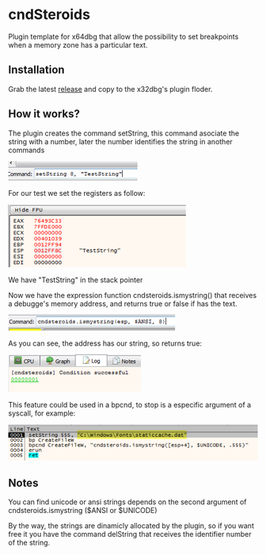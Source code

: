 # cndSteroids

Plugin template for x64dbg that allow the possibility to set breakpoints when a memory zone has a particular text.

## Installation

Grab the latest [release](https://github.com/pastaCLS/cndsteroids/blob/master/bin/x32/cndsteroids.dp32) and copy to the x32dbg's plugin floder.

## How it works?

The plugin creates the command setString, this command asociate the string with a number, later the number identifies the string in another commands

![alt tag](doc/setString.png?raw=true)

For our test we set the registers as follow:

![alt tag](doc/TestString-esp.png?raw=true)

We have "TestString" in the stack pointer

Now we have the expression function cndsteroids.ismystring() that receives a debugge's memory address, and returns true or false if has the text.

![alt tag](doc/ismystring.png?raw=true)

As you can see, the address has our string, so returns true:

![alt tag](doc/return.png?raw=true)

This feature could be used in a bpcnd, to stop is a especific argument of a syscall, for example:

![alt tag](doc/script.png?raw=true)

## Notes

You can find unicode or ansi strings depends on the second argument of cndsteroids.ismystring ($ANSI or $UNICODE)

By the way, the strings are dinamicly allocated by the plugin, so if you want free it you have the command delString that receives the identifier number of the string.
